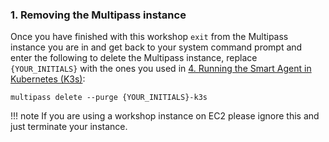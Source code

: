 ### 1. Removing the Multipass instance

Once you have finished with this workshop `exit` from the Multipass instance you are in and get back to your system command prompt and enter the following to delete the Multipass instance, replace `{YOUR_INITIALS}` with the ones you used in [4. Running the Smart Agent in Kubernetes (K3s)](https://signalfx.github.io/app-dev-workshop/module3/k3s/):

```
multipass delete --purge {YOUR_INITIALS}-k3s
```

!!! note
    If you are using a workshop instance on EC2 please ignore this and just terminate your instance.
